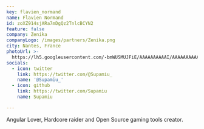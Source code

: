 ```yaml
---
key: flavien_normand
name: Flavien Normand
id: zoXZ914sjARa7mDgQz2TnlcBCYN2
feature: false
company: Zenika
companyLogo: /images/partners/Zenika.png
city: Nantes, France
photoUrl: >-
  https://lh5.googleusercontent.com/-bmWUSMUJFiE/AAAAAAAAAAI/AAAAAAAAAAA/ACHi3rcTMusifWFZX0p_MAqdBHA99x812g/photo.jpg
socials:
  - icon: twitter
    link: https://twitter.com/@Supamiu_
    name: '@Supamiu_'
  - icon: github
    link: https://twitter.com/Supamiu
    name: Supamiu

---
```


Angular Lover, Hardcore raider and Open Source gaming tools creator.